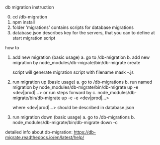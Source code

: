 db migration instruction

0. cd <repo root>/db-migration
1. npm install
2. folder 'migrations' contains scripts for database migrations
3. database.json describes key for the servers, that you can to define
at start migration script
 
how to
1. add new migration (basic usage)
    a. go to <repo root>/db-migration
    b. add new migration by
    node_modules/db-migrate/bin/db-migrate create <migration name>
    
    script will generate migration script with filename mask 
    <current datetime>-<migration name>.js
    
2. run migration up (basic usage)
    a. go to <repo root>/db-migrations
    b. run named migration by 
    node_modules/db-migrate/bin/db-migrate up <migration name> -e <dev|prod|...>
    or run <count> steps forward by
    c. node_modules/db-migrate/bin/db-migrate up -c <count> -e <dev|prod|...>
    
    where <dev|prod|...> should be described in database.json
    

3. run migration down (basic usage)
    a. go to <repo root>/db-migrations
    b. node_modules/db-migrate/bin/db-migrate down -c <step count>


detailed info about db-migration: 
https://db-migrate.readthedocs.io/en/latest/help/